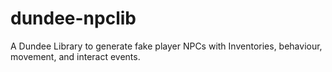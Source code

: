 # dundee-npclib
A Dundee Library to generate fake player NPCs with Inventories, behaviour, movement, and interact events.

